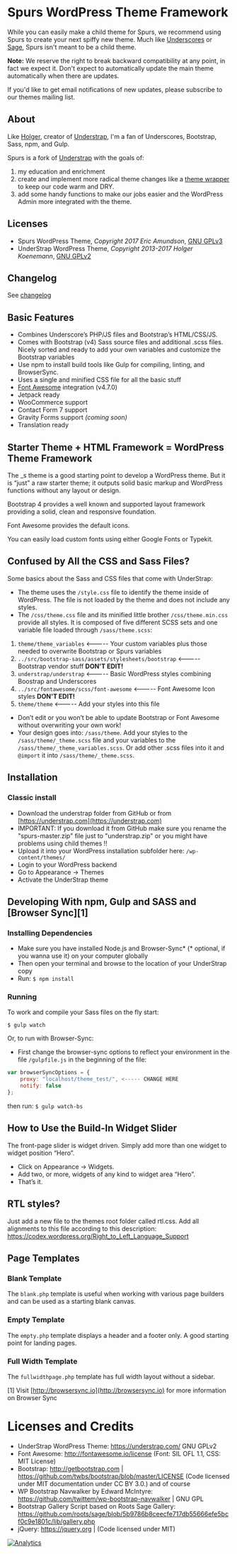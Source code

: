 # Spurs WordPress Theme Framework

While you can easily make a child theme for Spurs, we recommend using Spurs to create your next spiffy new theme. Much
like [Underscores](http://underscores.me/) or [Sage](https://roots.io/sage/), Spurs isn't meant to be a child theme.

**Note:** We reserve the right to break backward compatibility at any point, in fact we expect it. Don't expect to 
automatically update the main theme automatically when there are updates.

If you'd like to get email notifications of new updates, please subscribe to our themes mailing list.

## About

Like [Holger](https://github.com/holger1411), creator of [Understrap](https://understrap.com), I'm a fan of Underscores, 
Bootstrap, Sass, npm, and Gulp.

Spurs is a fork of [Understrap](https://understrap.com) with the goals of:
1. my education and enrichment
2. create and implement more radical theme changes like a [theme wrapper](http://scribu.net/wordpress/theme-wrappers.html) 
to keep our code warm and DRY.
2. add some handy functions to make our jobs easier and the WordPress Admin more integrated with the theme.

## Licenses
- Spurs WordPress Theme, *Copyright 2017 Eric Amundson*, [GNU GPLv3](http://www.gnu.org/licenses/gpl.html)
- UnderStrap WordPress Theme, *Copyright 2013-2017 Holger Koenemann*, [GNU GPLv2](http://www.gnu.org/licenses/old-licenses/gpl-2.0.en.html)

## Changelog
See [changelog](CHANGELOG.md)

## Basic Features

- Combines Underscore’s PHP/JS files and Bootstrap’s HTML/CSS/JS.
- Comes with Bootstrap (v4) Sass source files and additional .scss files. Nicely sorted and ready to add your own 
variables and customize the Bootstrap variables
- Use npm to install build tools like Gulp for compiling, linting, and BrowserSync.
- Uses a single and minified CSS file for all the basic stuff
- [Font Awesome](http://fortawesome.github.io/Font-Awesome/) integration (v4.7.0)
- Jetpack ready
- WooCommerce support
- Contact Form 7 support
- Gravity Forms support _(coming soon)_
- Translation ready

## Starter Theme + HTML Framework = WordPress Theme Framework

The _s theme is a good starting point to develop a WordPress theme. But it is “just” a raw starter theme; it outputs 
solid basic markup and WordPress functions without any layout or design.

Bootstrap 4 provides a well known and supported layout framework providing a solid, clean and responsive foundation.

Font Awesome provides the default icons.

You can easily load custom fonts using either Google Fonts or Typekit.

## Confused by All the CSS and Sass Files?

Some basics about the Sass and CSS files that come with UnderStrap:
- The theme uses the `/style.css` file to identify the theme inside of WordPress. The file is not loaded by the theme 
and does not include any styles.
- The `/css/theme.css` file and its minified little brother `/css/theme.min.css` provide all styles. 
It is composed of five different SCSS sets and one variable file loaded through `/sass/theme.scss`:

1. `theme/theme_variables` <----- Your custom variables plus those needed to overwrite Bootstrap or Spurs variables
2. `../src/bootstrap-sass/assets/stylesheets/bootstrap`  <----- Bootstrap vendor stuff **DON'T EDIT!**
3. `understrap/understrap` <----- Basic WordPress styles combining Boostrap and Underscores
4. `../src/fontawesome/scss/font-awesome` <----- Font Awesome Icon styles **DON'T EDIT!**
5. `theme/theme`  <----- Add your styles into this file

- Don’t edit or you won’t be able to update Bootstrap or Font Awesome without overwriting your own work!
- Your design goes into: `/sass/theme`. Add your styles to the `/sass/theme/_theme.scss` file and your variables to the 
`/sass/theme/_theme_variables.scss`. Or add other .scss files into it and `@import` it into `/sass/theme/_theme.scss`.

## Installation

### Classic install
- Download the understrap folder from GitHub or from [https://understrap.com](https://understrap.com)
- IMPORTANT: If you download it from GitHub make sure you rename the "spurs-master.zip" file just to "understrap.zip" or you might have problems using child themes !!
- Upload it into your WordPress installation subfolder here: `/wp-content/themes/`
- Login to your WordPress backend
- Go to Appearance → Themes
- Activate the UnderStrap theme

## Developing With npm, Gulp and SASS and [Browser Sync][1]

### Installing Dependencies
- Make sure you have installed Node.js and Browser-Sync* (* optional, if you wanna use it) on your computer globally
- Then open your terminal and browse to the location of your UnderStrap copy
- Run: `$ npm install`

### Running
To work and compile your Sass files on the fly start:

`$ gulp watch`

Or, to run with Browser-Sync:

- First change the browser-sync options to reflect your environment in the file `/gulpfile.js` in the beginning of the file:
```javascript
var browserSyncOptions = {
    proxy: "localhost/theme_test/", <----- CHANGE HERE
    notify: false
};
```
then run: `$ gulp watch-bs`

## How to Use the Build-In Widget Slider

The front-page slider is widget driven. Simply add more than one widget to widget position “Hero”.
- Click on Appearance → Widgets.
- Add two, or more, widgets of any kind to widget area “Hero”.
- That’s it.

## RTL styles?
Just add a new file to the themes root folder called rtl.css. Add all alignments to this file according to this description:
https://codex.wordpress.org/Right_to_Left_Language_Support

## Page Templates

### Blank Template

The `blank.php` template is useful when working with various page builders and can be used as a starting blank canvas.

### Empty Template

The `empty.php` template displays a header and a footer only. A good starting point for landing pages.

### Full Width Template

The `fullwidthpage.php` template has full width layout without a sidebar.

[1] Visit [http://browsersync.io](http://browsersync.io) for more information on Browser Sync

Licenses and Credits
=
- UnderStrap WordPress Theme: https://understrap.com/ GNU GPLv2
- Font Awesome: http://fontawesome.io/license (Font: SIL OFL 1.1, CSS: MIT License)
- Bootstrap: http://getbootstrap.com | https://github.com/twbs/bootstrap/blob/master/LICENSE (Code licensed under MIT documentation under CC BY 3.0.)
and of course
- WP Bootstrap Navwalker by Edward McIntyre: https://github.com/twittem/wp-bootstrap-navwalker | GNU GPL
- Bootstrap Gallery Script based on Roots Sage Gallery: https://github.com/roots/sage/blob/5b9786b8ceecfe717db55666efe5bcf0c9e1801c/lib/gallery.php
- jQuery: https://jquery.org | (Code licensed under MIT)

[![Analytics](https://ga-beacon.appspot.com/UA-111251480-1/welcome-page?flat)](https://github.com/sewmyheadon/spurs)